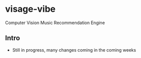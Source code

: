 # visage-vibe
Computer Vision Music Recommendation Engine

## Intro 
- Still in progress, many changes coming in the coming weeks
